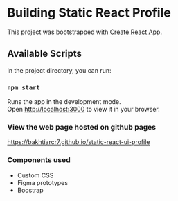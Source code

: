 # Building Static React Profile

This project was bootstrapped with [Create React App](https://github.com/facebook/create-react-app).

## Available Scripts

In the project directory, you can run:

### `npm start`

Runs the app in the development mode.\
Open [http://localhost:3000](http://localhost:3000) to view it in your browser.

### View the web page hosted on github pages
https://bakhtiarcr7.github.io/static-react-ui-profile

### Components used
- Custom CSS
- Figma prototypes
- Boostrap
